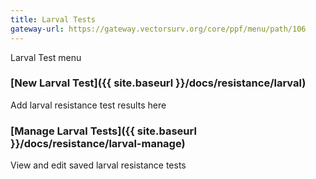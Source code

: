 ```yaml
---
title: Larval Tests
gateway-url: https://gateway.vectorsurv.org/core/ppf/menu/path/106
---
```

Larval Test menu

### [New Larval Test]({{ site.baseurl }}/docs/resistance/larval)

Add larval resistance test results here

### [Manage Larval Tests]({{ site.baseurl }}/docs/resistance/larval-manage)

View and edit saved larval resistance tests
